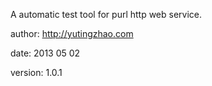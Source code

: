 A automatic test tool for purl http web service.

author: http://yutingzhao.com

date: 2013 05 02

version: 1.0.1